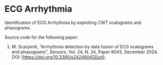 # ECG Arrhythmia
Identification of ECG Arrhythmia by exploiting CWT scalograms and phasograms.

Source code for the following paper:
1. M. Scarpiniti, "Arrhythmia detection by data fusion of ECG scalograms and phasograms", *Sensors*, Vol. 24, N. 24, Paper 8043, December 2024. DOI: [https://doi.org/10.3390/s24248043](url).
